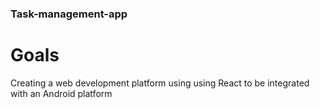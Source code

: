 ### Task-management-app

# Goals

Creating a web development platform using using React to be integrated with an Android platform